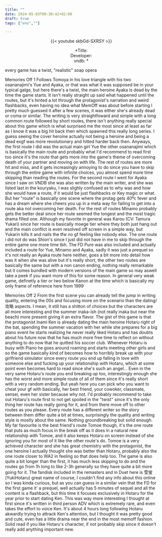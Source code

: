 ```yaml
---
title: ""
date: 2024-05-03T00:30:42+02:00
draft: true
tags: ["vns",""]

---
```


<center>

{{< youtube skbGd-SXRSY >}}

*Title:<br/>
Developer: <br/>
vndb: *

</center>

every game has a twist, "realistic" soap opera

<!--more-->


Memories Off 1
Follows Tomoya in his love triangle with his two osananajimi's Yue and Ayaka, or that was what it was supposed be in your typical galge, but here there's a twist, the main heroine Ayaka is dead by the time the game starts. It isn't really straight up said what happened until the routes, but it's hinted a lot through the protagonist's narration and weird flashbacks, even having no idea what MemOff was about before starting I pretty much guessed it after a few scenes, it was either she's already dead or coma or similar.
The writing is very straightfoward and simple with a long common route followed by short routes, there isn't anything really special about this game which is what surprised me the most since at least as far as I know it was a big hit back then which spawned this really long series. I guess seeing the cover heroine actually not being a heroine and being a dead exgf was more revolutionary and hitted harder back then.
Anyways, the first route I did was the actual main girl Yue the other osananajimi which is basically the main route and probably what I'd recommend to read first too since it's the route that gets more into the game's theme of overcoming death of your partner and moving on with life. The rest of routes are more hit and miss, and it gets increasingly annoying to do since you have to skip through the entire game with infinite choices, you almost spend more time skipping than reading the routes. For the second route I went for Ayaka since I saw on VNDB she was also written by the main writer, and she was listed last in the kouryaku, I was slighly confused as to why was and how she would have a route, if it would be just flashbacks or Key magic or what. But her "route" is basically one scene where the protag gets 40ºc fever and has a dream where she cheers you up in a meta way for failing to get into a route aka not overcoming her death. For the rest of routes Minamo probably gets the better deal since her route seemed the longest and the most tragic drama filled one. Although my favorite in general was Karou (CV: Tamura Yukari) since her route is basically moege tier where they both just hang out and the main conflict is even resolved off screen in a simple way, but Yukarin kills it and nails the tfw no gf feeling like nobody else. The one route i did not do was Shion's since I just did not have in me to skip through the entire game one more time tbh.
The FD Pure was also included and actually included a route for Yue, Minamo and Ayaka, sadly it was just a prequel so it's not really an Ayaka route here neither, goes a bit more into detail how was it when she was alive but it's really short, the other two routes are basically the same but with a non canon ending, nothing really remarkable but it comes bundled with modern versions of the main game so may aswell take a peek if you want more of this for some reason.
In general very weak game, definetly a tier or two below Kanon at the time which is basically my only frame of reference here from 1999

Memories Off 2
From the first scene you can already tell the jump in writing quality, entering the 00s and focusing more on the scenario than the dating/攻略 aspects. I mean, it still has a shitton of choices but the characters are all more interesting and the summer inaka-ish (not really inaka but near the beach) more present giving it an extra flavor. The gist of this game is that the protagonist Inami Ken is already dating the main heroine Hotaru right of the bat, spending the summer vacation with her while she prepares for a big piano event he starts realizing he never really liked Hotaru and has doubts about his future now that he has much more free time to reflect on without anything to do now that he quitted his soccer club.
Whenever Hotaru is busy with Piano he goes around roaming and starts meeting other girls and so the game basically kind of becomes how to horribly break up with your girlfriend simulator since every route you end up falling in love with someone else and fucking up your relationship with Hotaru, which at some point even becomes hard to read since she's such an angel... Even in the very same Hotaru's route you end breaking up too, interestingly enough she has the worst and more simple route of all of them since it's really short with a very random ending. But yeah here you can pick who you want to cheat your gf with basically, her best friend, your cowoker, classmate, sensei, even her sister because why not. I'd probably recommend to take out Hotaru's route first to not get spoiled in the "twist" since it's the only thing her route has really going for it, and from there move off to other routes as you please. Every route has a different writer so the story between them differ quite a bit at times, surprisingly the quality and writing style is mostly about the same. Nothing groundbreaking but solid enough.
My far favourite is the best friend's route Tomoe though, it's the one route that puts as much focus in the break off as it does in a natural new relationship with Tomoe, and it also keeps Hotaru on screen instead of she ignoring you for most of it like the other route's do. Tomoe is a very achieved character and she has great chemistry with the protagonist, the one heroine I actually thought she was better than Hotaru, probably also the one route closer to WA2 in feeling so that does help too.
The game is also quite a bit longer than the first, it has much less skipping to do and the routes go from 1h long to like 2-3h generally so they have quite a bit more going for it.
The fandisk included in the remasters and in Duet here is 雪蛍 (YukiHotaru) great name of course, I couldn't find any info about this online so I was kinda curious, but as you can guess in a similar vein that the FD for the first game it' a prequel, well actually has 5 minutes of sequel and all the content is a flashback, but this time it focuses exclusively in Hotaru for the year prior to start dating Ken. This was way more interesting I thought at first since it's written in third person ADV which is extremely rare, and even takes the effort to voice Ken. It's about 4 hours long following Hotaru akwardly trying to attrack Ken's attention, but I thought it was pretty good and cute, even has a little drama near the end in the most memoff fashion. Solid read if you like Hotaru's character, if not probably skip since it doesn't really add anything important new.
